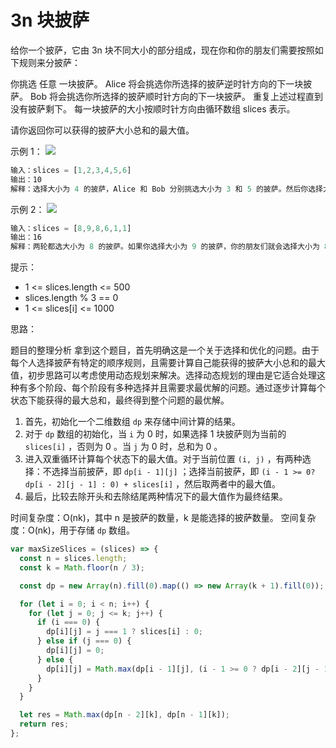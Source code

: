 # 3n 块披萨

给你一个披萨，它由 3n 块不同大小的部分组成，现在你和你的朋友们需要按照如下规则来分披萨：

你挑选 任意 一块披萨。
Alice 将会挑选你所选择的披萨逆时针方向的下一块披萨。
Bob 将会挑选你所选择的披萨顺时针方向的下一块披萨。
重复上述过程直到没有披萨剩下。
每一块披萨的大小按顺时针方向由循环数组 slices 表示。

请你返回你可以获得的披萨大小总和的最大值。

示例 1：
![](https://assets.leetcode-cn.com/aliyun-lc-upload/uploads/2020/03/21/sample_3_1723.png)

```javascript
输入：slices = [1,2,3,4,5,6]
输出：10
解释：选择大小为 4 的披萨，Alice 和 Bob 分别挑选大小为 3 和 5 的披萨。然后你选择大小为 6 的披萨，Alice 和 Bob 分别挑选大小为 2 和 1 的披萨。你获得的披萨总大小为 4 + 6 = 10 。
```

示例 2：
![](https://assets.leetcode-cn.com/aliyun-lc-upload/uploads/2020/03/21/sample_4_1723.png)

```javascript
输入：slices = [8,9,8,6,1,1]
输出：16
解释：两轮都选大小为 8 的披萨。如果你选择大小为 9 的披萨，你的朋友们就会选择大小为 8 的披萨，这种情况下你的总和不是最大的。
```

提示：

- 1 <= slices.length <= 500
- slices.length % 3 == 0
- 1 <= slices[i] <= 1000

思路：

题目的整理分析
拿到这个题目，首先明确这是一个关于选择和优化的问题。由于每个人选择披萨有特定的顺序规则，且需要计算自己能获得的披萨大小总和的最大值，初步思路可以考虑使用动态规划来解决。选择动态规划的理由是它适合处理这种有多个阶段、每个阶段有多种选择并且需要求最优解的问题。通过逐步计算每个状态下能获得的最大总和，最终得到整个问题的最优解。

1. 首先，初始化一个二维数组 `dp` 来存储中间计算的结果。
2. 对于 `dp` 数组的初始化，当 `i` 为 0 时，如果选择 1 块披萨则为当前的 `slices[i]` ，否则为 0 。当 `j` 为 0 时，总和为 0 。
3. 进入双重循环计算每个状态下的最大值。对于当前位置 `(i, j)` ，有两种选择：不选择当前披萨，即 `dp[i - 1][j]` ；选择当前披萨，即 `(i - 1 >= 0? dp[i - 2][j - 1] : 0) + slices[i]` ，然后取两者中的最大值。
4. 最后，比较去除开头和去除结尾两种情况下的最大值作为最终结果。

时间复杂度：O(nk)，其中 n 是披萨的数量，k 是能选择的披萨数量。
空间复杂度：O(nk)，用于存储 `dp` 数组。

```javascript
var maxSizeSlices = (slices) => {
  const n = slices.length;
  const k = Math.floor(n / 3);

  const dp = new Array(n).fill(0).map(() => new Array(k + 1).fill(0));

  for (let i = 0; i < n; i++) {
    for (let j = 0; j <= k; j++) {
      if (i === 0) {
        dp[i][j] = j === 1 ? slices[i] : 0;
      } else if (j === 0) {
        dp[i][j] = 0;
      } else {
        dp[i][j] = Math.max(dp[i - 1][j], (i - 1 >= 0 ? dp[i - 2][j - 1] : 0) + slices[i]);
      }
    }
  }

  let res = Math.max(dp[n - 2][k], dp[n - 1][k]);
  return res;
};
```
